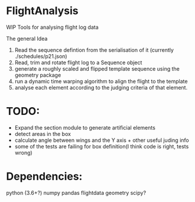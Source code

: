 # FlightAnalysis

WIP Tools for analysing flight log data

The general Idea
1. Read the sequence defintion from the serialisation of it (currently ./schedules/p21.json)
2. Read, trim and rotate flight log to a Sequence object
3. generate a roughly scaled and flipped template sequence using the geometry package
4. run a dynamic time warping algorithm to align the flight to the template
5. analyse each element according to the judging criteria of that element.

# TODO:
- Expand the section module to generate artificial elements
- detect areas in the box
- calculate angle between wings and the Y axis + other useful juding info
- some of the tests are failing for box definition(I think code is right, tests wrong)


# Dependencies:
python (3.6+?)
numpy
pandas
flightdata
geometry
scipy?
